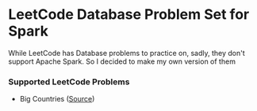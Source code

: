 # LeetCode Database Problem Set for Spark
While LeetCode has Database problems to practice on, sadly, they don't support Apache Spark. So I decided to make my own version of them

### Supported LeetCode Problems
- Big Countries ([Source](https://leetcode.com/problems/big-countries/))
